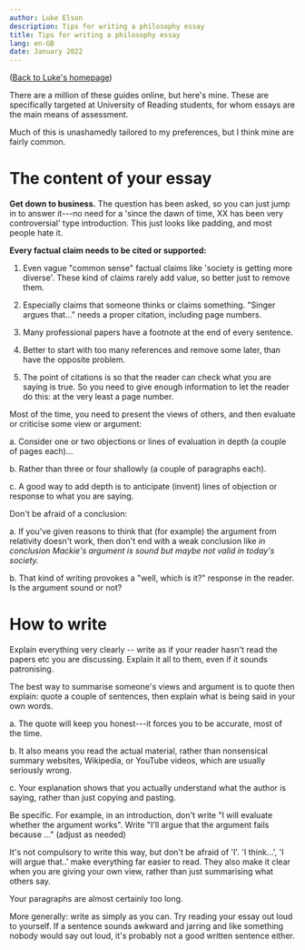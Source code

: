 ```yaml
---
author: Luke Elson
description: Tips for writing a philosophy essay
title: Tips for writing a philosophy essay
lang: en-GB
date: January 2022
---
```


([Back to Luke's homepage](../index.html))


There are a million of these guides online, but here's mine. These are
specifically targeted at University of Reading students, for whom essays
are the main means of assessment.

Much of this is unashamedly tailored to my preferences, but I think mine
are fairly common.

# The content of your essay

**Get down to business.** The question has been asked, so you can just
jump in to answer it---no need for a 'since the dawn of time, XX has
been very controversial' type introduction. This just looks like
padding, and most people hate it.

**Every factual claim needs to be cited or supported:**

1.  Even vague "common sense" factual claims like 'society is getting
    more diverse'. These kind of claims rarely add value, so better just
    to remove them.

2.  Especially claims that someone thinks or claims something. "Singer
    argues that..." needs a proper citation, including page numbers.

3.  Many professional papers have a footnote at the end of every
    sentence.

4.  Better to start with too many references and remove some later, than
    have the opposite problem.

5.  The point of citations is so that the reader can check what you are
    saying is true. So you need to give enough information to let the
    reader do this: at the very least a page number.

Most of the time, you need to present the views of others, and then
evaluate or criticise some view or argument:

a.  Consider one or two objections or lines of evaluation in depth (a
    couple of pages each)...

b.  Rather than three or four shallowly (a couple of paragraphs each).

c.  A good way to add depth is to anticipate (invent) lines of objection
    or response to what you are saying.

Don't be afraid of a conclusion:

a.  If you've given reasons to think that (for example) the argument
    from relativity doesn't work, then don't end with a weak conclusion
    like *in conclusion Mackie's argument is sound but maybe not valid
    in today's society.*

b.  That kind of writing provokes a "well, which is it?" response in the
    reader. Is the argument sound or not?

# How to write

Explain everything very clearly -- write as if your reader hasn't read
the papers etc you are discussing. Explain it all to them, even if it
sounds patronising.

The best way to summarise someone's views and argument is to quote then
explain: quote a couple of sentences, then explain what is being said in
your own words.

a.  The quote will keep you honest---it forces you to be accurate, most
    of the time.

b.  It also means you read the actual material, rather than nonsensical
    summary websites, Wikipedia, or YouTube videos, which are usually
    seriously wrong.

c.  Your explanation shows that you actually understand what the author
    is saying, rather than just copying and pasting.

Be specific. For example, in an introduction, don't write "I will
evaluate whether the argument works". Write "I'll argue that the
argument fails because ..." (adjust as needed)

It's not compulsory to write this way, but don't be afraid of 'I'. 'I
think...', 'I will argue that..' make everything far easier to read.
They also make it clear when you are giving your own view, rather than
just summarising what others say.

Your paragraphs are almost certainly too long.

More generally: write as simply as you can. Try reading your essay out
loud to yourself. If a sentence sounds awkward and jarring and like
something nobody would say out loud, it's probably not a good written
sentence either.
